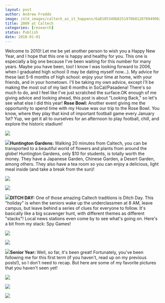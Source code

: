 ```yaml
---
layout: post
author: Andrew Freddo
image: /old_images/caltech_as_it_happens/6a0105349b8251970b0128769499b2970c.jpg
title: 2009 at Caltech
categories: [research]
status: Publish
date: 2010-01-01
---
```



Welcome to 2010! Let me be yet another person to wish you a Happy New Year, and I hope that this one is happy and healthy for you. This one is especially a big one because I've been waiting for this number for many years. Maybe you have been, too! I know I was looking forward to 2006, when I graduated high school (I may be dating myself now...). My advice for these last 5-6 months of high school: enjoy your time at home, with your friends, and in your hometown. I'll be taking my own advice, except I'll be making the most out of my last 6 months in SoCal/Pasadena! There's so much to do, and I feel like I've just scratched the surface.OK enough of me giving advice and looking ahead, this post is about "Looking Back," so let's see what else I did this year!
**Rose Bowl:** Another event giving me the opportunity to spend time with my House was our trip to the Rose Bowl. You know, where they play that kind of important football game every January 1st? Yup, we get it all to ourselves for an afternoon to play football, chill, and explore the historic stadium!

![](/old_images/caltech_as_it_happens/6a0105349b8251970b0120a79209e3970b.jpg)

![](/old_images/caltech_as_it_happens/6a0105349b8251970b012876949c64970c.jpg)**Huntington Gardens:** Walking 20 minutes from Caltech, you can be transported to a beautiful world of flowers and plants from around the globe! Huntington Gardens, only $10 for students, is totally worth the money. They have a Japanese Garden, Chinese Garden, a Desert Garden, among others. They also have a tea room so you can enjoy a delicious, light meal inside (and take a break from the sun)!


![](/old_images/caltech_as_it_happens/6a0105349b8251970b01287694a001970c.jpg)

![](/old_images/caltech_as_it_happens/6a0105349b8251970b0120a79210bd970b.jpg)

![](/old_images/caltech_as_it_happens/6a0105349b8251970b0120a792123d970b.jpg)**DITCH DAY:** One of those amazing Caltech traditions is Ditch Day. This "holiday" is when the seniors wake up the underclassmen at 8 AM, leave campus, but leave behind a series of clues for everyone to follow. It's basically like a big scavenger hunt, with different themes as different "stacks"! Local news stations even come by to see what's going on. Here's a bit from my stack: Spy Games!


![](/old_images/caltech_as_it_happens/6a0105349b8251970b0120a7921707970b.jpg)

![](/old_images/caltech_as_it_happens/6a0105349b8251970b01287694a835970c.jpg)

![](/old_images/caltech_as_it_happens/6a0105349b8251970b0120a7921a9c970b.jpg)**Senior Year:** Well, so far, it's been great! Fortunately, you've been following me for this first term (if you haven't, read up on my previous posts!), so I don't need to recap. But here are some of my favorite pictures that you haven't seen yet!


![](/old_images/caltech_as_it_happens/6a0105349b8251970b0120a7921e7a970b.jpg)

![](/old_images/caltech_as_it_happens/6a0105349b8251970b0120a7921fc8970b.jpg)

![](/old_images/caltech_as_it_happens/6a0105349b8251970b0120a792214f970b.jpg)
